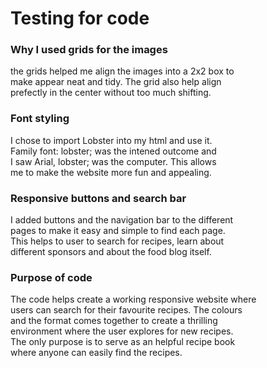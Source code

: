 # Testing for code

### Why I used grids for the images
the grids helped me align the images into a 2x2 box to \
make appear neat and tidy. The grid also help align \
prefectly in the center without too much shifting. 

### Font styling 
I chose to import Lobster into my html and use it. \
Family font: lobster; was the intened outcome and \
I saw Arial, lobster; was the computer. This allows \
me to make the website more fun and appealing.

### Responsive buttons and search bar
I added buttons and the navigation bar to the different \
pages to make it easy and simple to find each page. \
This helps to user to search for recipes, learn about  \
different sponsors and about the food blog itself.

### Purpose of code
The code helps create a working responsive website where \
users can search for their favourite recipes. The colours \
and the format comes together to create a thrilling \
environment where the user explores for new recipes. \
The only purpose is to serve as an helpful recipe book \
where anyone can easily find the recipes. 

 

